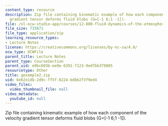 ```yaml
---
content_type: resource
description: Zip file containing kinematic example of how each component of the velocity
  gradient tensor deforms fluid blobs (G=[-1 6;1 -1]).
file: /ol-ocw-studio-app/courses/12-800-fluid-dynamics-of-the-atmosphere-and-ocean-fall-2004/6e62e1db2d9cff5f8224bdbb2f3f9ed4_gexample2.zip
file_size: 733671
file_type: application/zip
learning_resource_types:
- Lecture Notes
license: https://creativecommons.org/licenses/by-nc-sa/4.0/
ocw_type: OCWFile
parent_title: Lecture Notes
parent_type: CourseSection
parent_uid: e9bc603b-ee9e-6391-f123-9ed7bb379805
resourcetype: Other
title: gexample2.zip
uid: 6e62e1db-2d9c-ff5f-8224-bdbb2f3f9ed4
video_files:
  video_thumbnail_file: null
video_metadata:
  youtube_id: null
---
```

Zip file containing kinematic example of how each component of the velocity gradient tensor deforms fluid blobs (G=[-1 6;1 -1]).